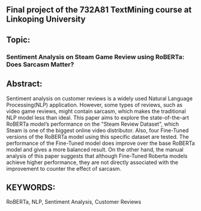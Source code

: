 ## Final project of the 732A81 TextMining course at Linkoping University

## Topic:
### Sentiment Analysis on Steam Game Review using RoBERTa: Does Sarcasm Matter?

## Abstract:
Sentiment analysis on customer reviews is a widely used Natural Language Processing(NLP) application. However, some types of reviews, such as video game reviews, might contain sarcasm, which makes the traditional NLP model less than ideal. This paper aims to explore the state-of-the-art RoBERTa model’s performance on the "Steam Review Dataset", which Steam is one of the biggest online video distributor. Also, four Fine-Tuned versions of the RoBERTa model using this specific dataset are tested. The performance of the Fine-Tuned model does improve over the base RoBERTa model and gives a more balanced result. On the other hand, the manual analysis of this paper suggests that although Fine-Tuned Roberta models achieve higher performance, they are not directly associated with the improvement to counter the effect of sarcasm.

## KEYWORDS:
RoBERTa, NLP, Sentiment Analysis, Customer Reviews

